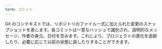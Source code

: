 ```yaml
---
term: コミット
---
```

Git のコンテキストでは、リポジトリのファイル一式に加えられた変更のスナップショットを表します。各コミットは一意なハッシュで識別され、説明的なメッセージ、作者の身元、日付を含みます。これにより、プロジェクトの進化を追跡したり、必要に応じて以前の状態に戻したりすることができます。